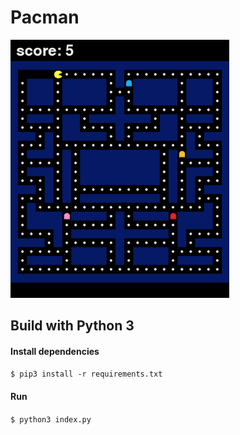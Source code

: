 # Pacman
<img src="img/preview.png" width="350">

## Build with Python 3
#### Install dependencies
`$ pip3 install -r requirements.txt`
#### Run
`$ python3 index.py`

